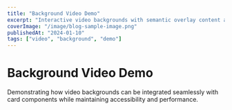 ```yaml
---
title: "Background Video Demo"
excerpt: "Interactive video backgrounds with semantic overlay content and accessibility considerations."
coverImage: "/image/blog-sample-image.png"
publishedAt: "2024-01-10"
tags: ["video", "background", "demo"]
---
```


# Background Video Demo

Demonstrating how video backgrounds can be integrated seamlessly with card components while maintaining accessibility and performance.
